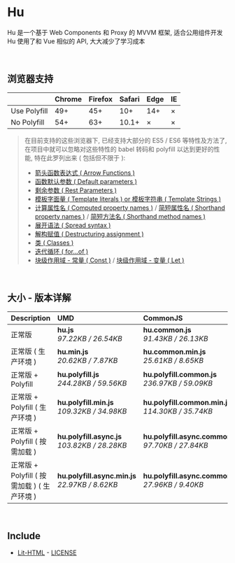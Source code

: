 # Hu
Hu 是一个基于 Web Components 和 Proxy 的 MVVM 框架, 适合公用组件开发<br>
Hu 使用了和 Vue 相似的 API, 大大减少了学习成本

<br>

## 浏览器支持

|              | Chrome | Firefox | Safari | Edge | IE |
| :-           | :-     | :-      | :-     | :-   | :- |
| Use Polyfill | 49+    | 45+     | 10+    | 14+  | ×  |
| No Polyfill  | 54+    | 63+     | 10.1+  | ×    | ×  |

> 在目前支持的这些浏览器下, 已经支持大部分的 ES5 / ES6 等特性及方法了,<br>
> 在项目中就可以忽略对这些特性的 babel 转码和 polyfill 以达到更好的性能, 特在此罗列出来 ( 包括但不限于 ): <br>
  > - [箭头函数表达式 ( Arrow Functions )](https://developer.mozilla.org/zh-CN/docs/Web/JavaScript/Reference/Functions/Arrow_functions)
  > - [函数默认参数 ( Default parameters )](https://developer.mozilla.org/zh-CN/docs/Web/JavaScript/Reference/Functions/Default_parameters)
  > - [剩余参数 ( Rest Parameters )](https://developer.mozilla.org/zh-CN/docs/Web/JavaScript/Reference/Functions/Rest_parameters)
  > - [模板字面量 ( Template literals ) or 模板字符串 ( Template Strings )](https://developer.mozilla.org/zh-CN/docs/Web/JavaScript/Reference/template_strings)
  > - [计算属性名 ( Computed property names )](https://developer.mozilla.org/zh-CN/docs/Web/JavaScript/Reference/Operators/Object_initializer#计算属性名) / [简短属性名 ( Shorthand property names )](https://developer.mozilla.org/zh-CN/docs/Web/JavaScript/Reference/Operators/Object_initializer#属性定义) / [简短方法名 ( Shorthand method names )](https://developer.mozilla.org/zh-CN/docs/Web/JavaScript/Reference/Operators/Object_initializer#方法定义)
  > - [展开语法 ( Spread syntax )](https://developer.mozilla.org/zh-CN/docs/Web/JavaScript/Reference/Operators/Spread_syntax)
  > - [解构赋值 ( Destructuring assignment )](https://developer.mozilla.org/zh-CN/docs/Web/JavaScript/Reference/Operators/Destructuring_assignment)
  > - [类 ( Classes )](https://developer.mozilla.org/zh-CN/docs/Web/JavaScript/Reference/Classes)
  > - [迭代循环 ( for...of )](https://developer.mozilla.org/zh-CN/docs/Web/JavaScript/Reference/Statements/for...of)
  > - [块级作用域 - 常量 ( Const )](https://developer.mozilla.org/zh-CN/docs/Web/JavaScript/Reference/Statements/const) / [块级作用域 - 变量 ( Let )](https://developer.mozilla.org/zh-CN/docs/Web/JavaScript/Reference/Statements/let)

<br>

## 大小 - 版本详解
| Description | UMD | CommonJS | ES Module |
| :- | :- | :- | :- |
| 正常版 | **hu.js**<br>*97.22KB / 26.54KB* | **hu.common.js**<br>*91.43KB / 26.13KB* | **hu.esm.js**<br>*91.41KB / 26.12KB* |
| 正常版 ( 生产环境 ) | **hu.min.js**<br>*20.62KB / 7.87KB* | **hu.common.min.js**<br>*25.61KB / 8.65KB* | **hu.esm.min.js**<br>*20.46KB / 7.80KB* |
| 正常版 + Polyfill | **hu.polyfill.js**<br>*244.28KB / 59.56KB* | **hu.polyfill.common.js**<br>*236.97KB / 59.09KB* | **hu.polyfill.esm.js**<br>*236.95KB / 59.07KB* |
| 正常版 + Polyfill ( 生产环境 ) | **hu.polyfill.min.js**<br>*109.32KB / 34.98KB* | **hu.polyfill.common.min.js**<br>*114.30KB / 35.74KB* | **hu.polyfill.esm.min.js**<br>*109.15KB / 34.92KB* |
| 正常版 + Polyfill ( 按需加载 ) | **hu.polyfill.async.js**<br>*103.82KB / 28.28KB* | **hu.polyfill.async.common.js**<br>*97.70KB / 27.84KB* | **hu.polyfill.async.esm.js**<br>*97.68KB / 27.82KB* |
| 正常版 + Polyfill ( 按需加载 ) ( 生产环境 ) | **hu.polyfill.async.min.js**<br>*22.97KB / 8.62KB* | **hu.polyfill.async.common.min.js**<br>*27.96KB / 9.40KB* | **hu.polyfill.async.esm.min.js**<br>*22.81KB / 8.54KB* |

<br>

## Include
  - [Lit-HTML](https://github.com/Polymer/lit-html) \- [LICENSE](https://github.com/Polymer/lit-html/blob/master/LICENSE)